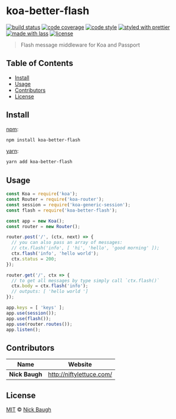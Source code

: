 # koa-better-flash

[![build status](https://semaphoreci.com/api/v1/niftylettuce/koa-better-flash/branches/master/shields_badge.svg)](https://semaphoreci.com/niftylettuce/koa-better-flash)
[![code coverage](https://img.shields.io/codecov/c/github/niftylettuce/koa-better-flash.svg)](https://codecov.io/gh/niftylettuce/koa-better-flash)
[![code style](https://img.shields.io/badge/code_style-XO-5ed9c7.svg)](https://github.com/sindresorhus/xo)
[![styled with prettier](https://img.shields.io/badge/styled_with-prettier-ff69b4.svg)](https://github.com/prettier/prettier)
[![made with lass](https://img.shields.io/badge/made_with-lass-95CC28.svg)](https://github.com/lassjs/lass)
[![license](https://img.shields.io/github/license/niftylettuce/koa-better-flash.svg)](<>)

> Flash message middleware for Koa and Passport


## Table of Contents

* [Install](#install)
* [Usage](#usage)
* [Contributors](#contributors)
* [License](#license)


## Install

[npm][]:

```sh
npm install koa-better-flash
```

[yarn][]:

```sh
yarn add koa-better-flash
```


## Usage

```js
const Koa = require('koa');
const Router = require('koa-router');
const session = require('koa-generic-session');
const flash = require('koa-better-flash');

const app = new Koa();
const router = new Router();

router.post('/', (ctx, next) => {
  // you can also pass an array of messages:
  // ctx.flash('info', [ 'hi', 'hello', 'good morning' ]);
  ctx.flash('info', 'hello world');
  ctx.status = 200;
});

router.get('/', ctx => {
  // to get all messages by type simply call `ctx.flash()`
  ctx.body = ctx.flash('info');
  // outputs: [ 'hello world ']
});

app.keys = [ 'keys' ];
app.use(session());
app.use(flash());
app.use(router.routes());
app.listen();
```


## Contributors

| Name           | Website                    |
| -------------- | -------------------------- |
| **Nick Baugh** | <http://niftylettuce.com/> |


## License

[MIT](LICENSE) © [Nick Baugh](http://niftylettuce.com/)


## 

[npm]: https://www.npmjs.com/

[yarn]: https://yarnpkg.com/
